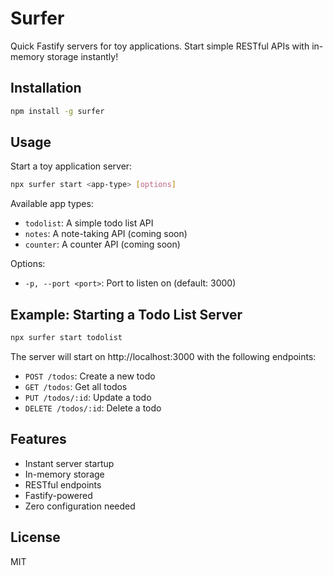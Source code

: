 # Surfer

Quick Fastify servers for toy applications. Start simple RESTful APIs with in-memory storage instantly!

## Installation

```bash
npm install -g surfer
```

## Usage

Start a toy application server:

```bash
npx surfer start <app-type> [options]
```

Available app types:
- `todolist`: A simple todo list API
- `notes`: A note-taking API (coming soon)
- `counter`: A counter API (coming soon)

Options:
- `-p, --port <port>`: Port to listen on (default: 3000)

## Example: Starting a Todo List Server

```bash
npx surfer start todolist
```

The server will start on http://localhost:3000 with the following endpoints:

- `POST /todos`: Create a new todo
- `GET /todos`: Get all todos
- `PUT /todos/:id`: Update a todo
- `DELETE /todos/:id`: Delete a todo

## Features

- Instant server startup
- In-memory storage
- RESTful endpoints
- Fastify-powered
- Zero configuration needed

## License

MIT 